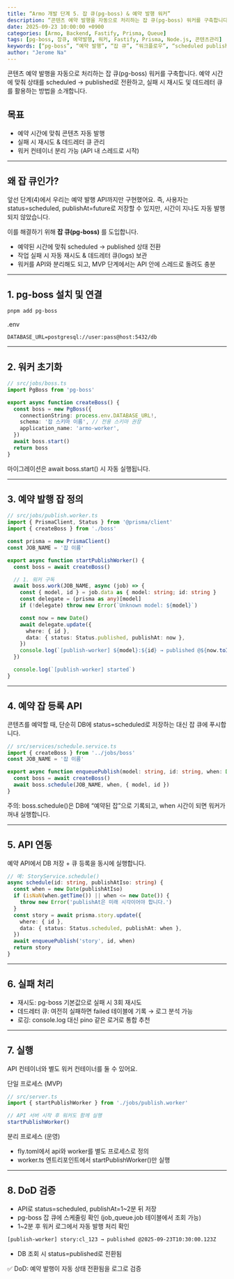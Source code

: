 ```yaml
---
title: “Armo 개발 단계 5. 잡 큐(pg-boss) & 예약 발행 워커”
description: “콘텐츠 예약 발행을 자동으로 처리하는 잡 큐(pg-boss) 워커를 구축합니다. 예약 시간에 맞춰 상태를 scheduled → published로 전환하고, 실패 시 재시도 및 데드레터 큐를 활용하는 방법을 소개합니다.”
date: 2025-09-23 10:00:00 +0900
categories: [Armo, Backend, Fastify, Prisma, Queue]
tags: [pg-boss, 잡큐, 예약발행, 워커, Fastify, Prisma, Node.js, 콘텐츠관리]
keywords: [“pg-boss”, “예약 발행”, “잡 큐”, “워크플로우”, “scheduled publish”, “콘텐츠 자동화”, “Fastify”, “Prisma”]
author: "Jerome Na"
---
```


콘텐츠 예약 발행을 자동으로 처리하는 잡 큐(pg-boss) 워커를 구축합니다. 예약 시간에 맞춰 상태를 scheduled → published로 전환하고, 실패 시 재시도 및 데드레터 큐를 활용하는 방법을 소개합니다.

## 목표
- 예약 시간에 맞춰 콘텐츠 자동 발행
- 실패 시 재시도 & 데드레터 큐 관리
- 워커 컨테이너 분리 가능 (API 내 스레드로 시작)

---

## 왜 잡 큐인가?

앞선 단계(4)에서 우리는 예약 발행 API까지만 구현했어요. 즉, 사용자는 status=scheduled, publishAt=future로 저장할 수 있지만, 시간이 지나도 자동 발행되지 않았습니다.

이를 해결하기 위해 **잡 큐(pg-boss)** 를 도입합니다.
- 예약된 시간에 맞춰 scheduled → published 상태 전환
- 작업 실패 시 자동 재시도 & 데드레터 큐(logs) 보관
- 워커를 API와 분리해도 되고, MVP 단계에서는 API 안에 스레드로 돌려도 충분

---

## 1. pg-boss 설치 및 연결
```bash
pnpm add pg-boss
```
.env
```env
DATABASE_URL=postgresql://user:pass@host:5432/db
```

---

## 2. 워커 초기화

```ts
// src/jobs/boss.ts
import PgBoss from 'pg-boss'

export async function createBoss() {
  const boss = new PgBoss({
    connectionString: process.env.DATABASE_URL!,
    schema: '잡 스키마 이름', // 전용 스키마 권장
    application_name: 'armo-worker',
  })
  await boss.start()
  return boss
}
```

마이그레이션은 await boss.start() 시 자동 실행됩니다.

---

## 3. 예약 발행 잡 정의

```ts
// src/jobs/publish.worker.ts
import { PrismaClient, Status } from '@prisma/client'
import { createBoss } from './boss'

const prisma = new PrismaClient()
const JOB_NAME = '잡 이름'

export async function startPublishWorker() {
  const boss = await createBoss()

  // 1. 워커 구독
  await boss.work(JOB_NAME, async (job) => {
    const { model, id } = job.data as { model: string; id: string }
    const delegate = (prisma as any)[model]
    if (!delegate) throw new Error(`Unknown model: ${model}`)

    const now = new Date()
    await delegate.update({
      where: { id },
      data: { status: Status.published, publishAt: now },
    })
    console.log(`[publish-worker] ${model}:${id} → published @${now.toISOString()}`)
  })

  console.log(`[publish-worker] started`)
}
```

---

## 4. 예약 잡 등록 API

콘텐츠를 예약할 때, 단순히 DB에 status=scheduled로 저장하는 대신 잡 큐에 푸시합니다.

```ts
// src/services/schedule.service.ts
import { createBoss } from '../jobs/boss'
const JOB_NAME = '잡 이름'

export async function enqueuePublish(model: string, id: string, when: Date) {
  const boss = await createBoss()
  await boss.schedule(JOB_NAME, when, { model, id })
}
```

주의: boss.schedule()은 DB에 “예약된 잡”으로 기록되고, when 시간이 되면 워커가 꺼내 실행합니다.

---

## 5. API 연동

예약 API에서 DB 저장 + 큐 등록을 동시에 실행합니다.

```ts
// 예: StoryService.schedule()
async schedule(id: string, publishAtIso: string) {
  const when = new Date(publishAtIso)
  if (isNaN(when.getTime()) || when <= new Date()) {
    throw new Error('publishAt은 미래 시각이어야 합니다.')
  }
  const story = await prisma.story.update({
    where: { id },
    data: { status: Status.scheduled, publishAt: when },
  })
  await enqueuePublish('story', id, when)
  return story
}
```

---

## 6. 실패 처리

- 재시도: pg-boss 기본값으로 실패 시 3회 재시도
- 데드레터 큐: 여전히 실패하면 failed 테이블에 기록 → 로그 분석 가능
- 로깅: console.log 대신 pino 같은 로거로 통합 추천

---

## 7. 실행
API 컨테이너와 별도 워커 컨테이너를 둘 수 있어요.

단일 프로세스 (MVP)
```ts
// src/server.ts
import { startPublishWorker } from './jobs/publish.worker'

// API 서버 시작 후 워커도 함께 실행
startPublishWorker()
```

분리 프로세스 (운영)
- fly.toml에서 api와 worker를 별도 프로세스로 정의
- worker.ts 엔트리포인트에서 startPublishWorker()만 실행

---

## 8. DoD 검증

- API로 status=scheduled, publishAt=1~2분 뒤 저장
- pg-boss 잡 큐에 스케줄링 확인 (job_queue.job 테이블에서 조회 가능)
- 1~2분 후 워커 로그에서 자동 발행 처리 확인

```bash
[publish-worker] story:cl_123 → published @2025-09-23T10:30:00.123Z
```

- DB 조회 시 status=published로 전환됨

✅ DoD: 예약 발행이 자동 상태 전환됨을 로그로 검증

